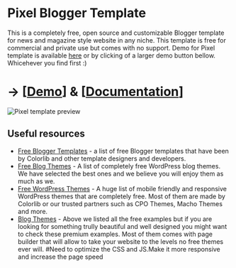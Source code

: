 # Pixel Blogger Template

This is a completely free, open source and customizable Blogger template for news and magazine style website in any niche. 
This template is free for commercial and private use but comes with no support. Demo for Pixel template is available [here](https://pixel-template.blogspot.com) or by clicking of a larger demo button bellow. Whicehever you find first :)  

# -> [[Demo](https://pixel-template.blogspot.com)] & [[Documentation](https://pixel-template.blogspot.com/p/documentation.html)]


![Pixel template preview](https://colorlib.com/wp/wp-content/uploads/sites/2/pixel-free-news-adsense-blogger-template.jpg)




## Useful resources 

* [Free Blogger Templates](https://colorlib.com/wp/free-blogger-templates/) - a list of free Blogger templates that have been by Colorlib and other template designers and developers. 
* [Free Blog Themes](https://colorlib.com/wp/free-wordpress-blog-themes/) - A list of completely free WordPress blog themes. We have selected the best ones and we believe you will enjoy them as much as we. 
* [Free WordPress Themes](https://colorlib.com/wp/free-wordpress-themes/) - A huge list of mobile friendly and responsive WordPress themes that are completely free. Most of them are made by Colorlib or our trusted partners such as CPO Themes, Macho Themes and more. 
* [Blog Themes](https://colorlib.com/wp/best-personal-blog-wordpress-themes/) - Above we listed all the free examples but if you are looking for something trully beautiful and well designed you might want to check these premium examples. Most of them comes with page builder that will allow to take your website to the levels no free themes ever will. 
#Need to optimize the CSS and JS.Make it more responsive and increase the page speed
